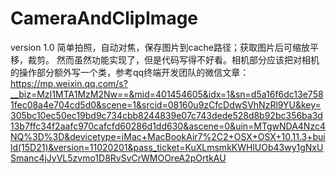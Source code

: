 # CameraAndClipImage

version 1.0
简单拍照，自动对焦，保存图片到cache路径；获取图片后可缩放平移，裁剪。
然而虽然功能实现了，但是代码写得不好看。相机部分应该把对相机的操作部分额外写一个类，参考qq终端开发团队的微信文章：https://mp.weixin.qq.com/s?__biz=MzI1MTA1MzM2Nw==&mid=401454605&idx=1&sn=d5a16f6dc13e7581fec08a4e704cd5d0&scene=1&srcid=08160u9zCfcDdwSVhNzRl9YU&key=305bc10ec50ec19bd9c734cbb8244839e07c743dede528d8b92bc356ba3d13b7ffc34f2aafc970cafcfd60286d1dd630&ascene=0&uin=MTgwNDA4Nzc4NQ%3D%3D&devicetype=iMac+MacBookAir7%2C2+OSX+OSX+10.11.3+build(15D21)&version=11020201&pass_ticket=KuXLmsmkKWHlUOb43wy1gNxUSmanc4jJyVL5zvmo1D8RvSvCrWMOOreA2pOrtkAU

